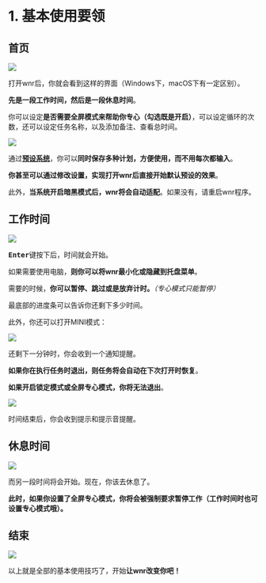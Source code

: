 # 1. 基本使用要领

## 首页

<img src="https://i.loli.net/2020/07/05/xViyCBsPJzdfE8h.png"/>

打开wnr后，你就会看到这样的界面（Windows下，macOS下有一定区别）。

**先是一段工作时间，然后是一段休息时间**。

你可以设定**是否需要全屏模式来帮助你专心（勾选既是开启）**，可以设定循环的次数，还可以设定任务名称，以及添加备注、查看总时间。

<img src="https://i.loli.net/2020/07/05/shGVtKMFzB1JRQ2.png"/><br />

通过[**预设系统**](./../settings/2-predefined-tasks-settings.md)，你可以**同时保存多种计划，方便使用，而不用每次都输入**。

**你甚至可以通过修改设置，实现打开wnr后直接开始默认预设的效果**。

此外，**当系统开启暗黑模式后，wnr将会自动适配**。如果没有，请重启wnr程序。

## 工作时间

<img src="https://i.loli.net/2020/07/05/ojTmPqMF4GZp6AS.png"/><br />

<b><kbd>Enter</kbd></b>键按下后，时间就会开始。

如果需要使用电脑，**则你可以将wnr最小化或隐藏到托盘菜单**。

需要的时候，**你可以暂停、跳过或是放弃计时。***（专心模式只能暂停）*

最底部的进度条可以告诉你还剩下多少时间。

此外，你还可以打开MINI模式：

<img src="https://i.loli.net/2020/07/05/wmjsbcg2IQiUa76.png"/><br />

还剩下一分钟时，你会收到一个通知提醒。

**如果你在执行任务时退出，则任务将会自动在下次打开时恢复**。

**如果开启锁定模式或全屏专心模式，你将无法退出**。

<img src="https://i.loli.net/2020/07/05/ShNKZ2rCwgLxnuR.png"/><br />

时间结束后，你会收到提示和提示音提醒。

## 休息时间

<img src="https://i.loli.net/2020/07/05/oZf2Wsxq4MSEcnm.png"/><br />

而另一段时间将会开始。现在，你该去休息了。

**此时，如果你设置了全屏专心模式，你将会被强制要求暂停工作（工作时间时也可设置专心模式哦）。**

## 结束

<img src="https://i.loli.net/2020/07/05/718wmahuRD3f4sC.png"/><br />

以上就是全部的基本使用技巧了，开始**让wnr改变你吧！**
